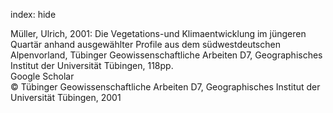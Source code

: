 index: hide

<div class="Citation">

  <div class="Citation-body">
    <div class="Citation-text">Müller, Ulrich, 2001: <span class="Article-bookTitle">Die Vegetations-und Klimaentwicklung im jüngeren Quartär anhand ausgewählter Profile aus dem südwestdeutschen Alpenvorland, </span>Tübinger Geowissenschaftliche Arbeiten D7, Geographisches Institut der Universität Tübingen, 118pp.</div>
    <div class="Citation-links">
      <div class="CitationLink" data-href="https://scholar.google.com/scholar?q=Die+Vegetations-und+Klimaentwicklung+im+j%C3%BCngeren+Quart%C3%A4r+anhand+ausgew%C3%A4hlter+Profile+aus+dem+s%C3%BCdwestdeutschen+Alpenvorland">
        <div class="CitationLink-icon CitationLink-Scholar"></div>
        <div class="CitationLink-text">Google Scholar</div>
      </div>
    </div>
  </div>
</div>


<div class="Citation-copy">
&copy; Tübinger Geowissenschaftliche Arbeiten D7, Geographisches Institut der Universität Tübingen, 2001
</div>